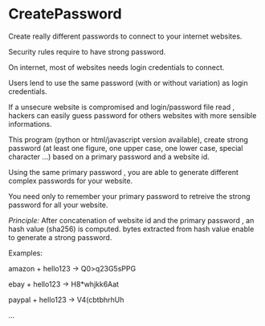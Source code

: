 # CreatePassword
Create really different passwords to connect to your internet websites.

Security rules require to have strong password.

On internet, most of websites needs login credentials to connect.

Users lend to use the same password (with or without variation) as login credentials.

If a unsecure website is compromised and login/password file read , hackers can easily guess password for others websites with more sensible informations.

This program (python or html/javascript version available), create strong password (at least one figure, one upper case, one lower case, special character ...) based on a primary password and a website id.

Using the same primary password , you are able to generate different complex passwords for your website. 

You need only to remember your primary password to retreive the strong password for all your website.

*Principle:*
After concatenation of website id and the primary password , an hash value (sha256) is computed.
bytes extracted from hash value enable to generate a strong password.


Examples:

amazon + hello123 -> Q0>q23G5sPPG

ebay + hello123   -> H8*whjkk6Aat

paypal + hello123 -> V4(cbtbhrhUh

...



